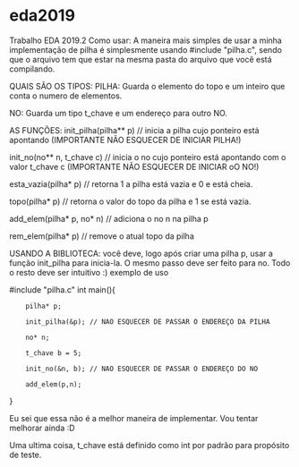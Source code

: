 # eda2019
Trabalho EDA 2019.2
Como usar:
A maneira mais simples de usar a minha implementação de pilha é simplesmente usando #include "pilha.c", sendo que o arquivo tem que estar na mesma pasta do arquivo que você está compilando.

QUAIS SÃO OS TIPOS:
PILHA: Guarda o elemento do topo e um inteiro que conta o numero de elementos.

NO: Guarda um tipo t_chave e um endereço para outro NO.

AS FUNÇÕES:
init_pilha(pilha** p) // inicia a pilha cujo ponteiro está apontando (IMPORTANTE NÃO ESQUECER DE INICIAR PILHA!)

init_no(no** n, t_chave c) // inicia o no cujo ponteiro está apontando com o valor t_chave c (IMPORTANTE NÃO ESQUECER DE INICIAR oO NO!)

esta_vazia(pilha* p) // retorna 1 a pilha está vazia e 0 e está cheia.

topo(pilha* p) // retorna o valor do topo da pilha e 1 se está vazia.

add_elem(pilha* p, no* n) // adiciona o no n na pilha p

rem_elem(pilha* p) // remove o atual topo da pilha

USANDO A BIBLIOTECA:
você deve, logo após criar uma pilha p, usar a função init_pilha para inicia-la. O mesmo passo deve ser feito para no. Todo o resto deve ser intuitivo :)
exemplo de uso

#include "pilha.c"
int main(){

        pilha* p;
        
        init_pilha(&p); // NAO ESQUECER DE PASSAR O ENDEREÇO DA PILHA
        
        no* n;
        
        t_chave b = 5;
        
        init_no(&n, b); // NAO ESQUECER DE PASSAR O ENDEREÇO DO NO
        
        add_elem(p,n);
        
}

Eu sei que essa não é a melhor maneira de implementar. Vou tentar melhorar ainda :D


Uma ultima coisa, t_chave está definido como int por padrão para propósito de teste. 
